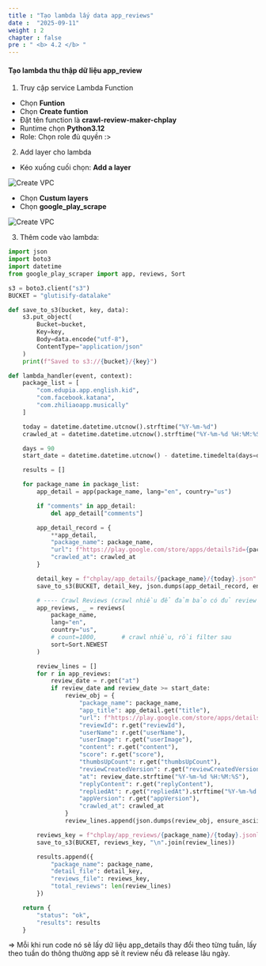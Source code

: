 ```yaml
---
title : "Tạo lambda lấy data app_reviews"
date :  "2025-09-11" 
weight : 2
chapter : false
pre : " <b> 4.2 </b> "
---
```





#### Tạo lambda thu thập dữ liệu app_review

1. Truy cập service Lambda Function

- Chọn **Funtion**
- Chọn **Create funtion**
- Đặt tên function là **crawl-review-maker-chplay**
- Runtime chọn **Python3.12**
- Role: Chọn role đủ quyền :>

2. Add layer cho lambda
- Kéo xuống cuối chọn: **Add a layer** 

![Create VPC](/images/2/9.png?featherlight=false&width=90pc)

- Chọn **Custum layers**
- Chọn **google_play_scrape**

![Create VPC](/images/2/10.png?featherlight=false&width=90pc)



3. Thêm code vào lambda:


```python
import json
import boto3
import datetime
from google_play_scraper import app, reviews, Sort

s3 = boto3.client("s3")
BUCKET = "glutisify-datalake"

def save_to_s3(bucket, key, data):
    s3.put_object(
        Bucket=bucket,
        Key=key,
        Body=data.encode("utf-8"),
        ContentType="application/json"
    )
    print(f"Saved to s3://{bucket}/{key}")

def lambda_handler(event, context):
    package_list = [
        "com.edupia.app.english.kid",
        "com.facebook.katana",
        "com.zhiliaoapp.musically"
    ]

    today = datetime.datetime.utcnow().strftime("%Y-%m-%d")
    crawled_at = datetime.datetime.utcnow().strftime("%Y-%m-%d %H:%M:%S")

    days = 90
    start_date = datetime.datetime.utcnow() - datetime.timedelta(days=days)

    results = []

    for package_name in package_list:
        app_detail = app(package_name, lang="en", country="us")

        if "comments" in app_detail:
            del app_detail["comments"]

        app_detail_record = {
            **app_detail,
            "package_name": package_name,
            "url": f"https://play.google.com/store/apps/details?id={package_name}",
            "crawled_at": crawled_at
        }

        detail_key = f"chplay/app_details/{package_name}/{today}.json"
        save_to_s3(BUCKET, detail_key, json.dumps(app_detail_record, ensure_ascii=False))

        # ---- Crawl Reviews (crawl nhiều để đảm bảo có đủ review 7 ngày gần nhất) ----
        app_reviews, _ = reviews(
            package_name,
            lang="en",
            country="us",
            # count=1000,       # crawl nhiều, rồi filter sau
            sort=Sort.NEWEST
        )

        review_lines = []
        for r in app_reviews:
            review_date = r.get("at")
            if review_date and review_date >= start_date:
                review_obj = {
                    "package_name": package_name,
                    "app_title": app_detail.get("title"),
                    "url": f"https://play.google.com/store/apps/details?id={package_name}",
                    "reviewId": r.get("reviewId"),
                    "userName": r.get("userName"),
                    "userImage": r.get("userImage"),
                    "content": r.get("content"),
                    "score": r.get("score"),
                    "thumbsUpCount": r.get("thumbsUpCount"),
                    "reviewCreatedVersion": r.get("reviewCreatedVersion"),
                    "at": review_date.strftime("%Y-%m-%d %H:%M:%S"),
                    "replyContent": r.get("replyContent"),
                    "repliedAt": r.get("repliedAt").strftime("%Y-%m-%d %H:%M:%S") if r.get("repliedAt") else None,
                    "appVersion": r.get("appVersion"),
                    "crawled_at": crawled_at
                }
                review_lines.append(json.dumps(review_obj, ensure_ascii=False))

        reviews_key = f"chplay/app_reviews/{package_name}/{today}.jsonl"
        save_to_s3(BUCKET, reviews_key, "\n".join(review_lines))

        results.append({
            "package_name": package_name,
            "detail_file": detail_key,
            "reviews_file": reviews_key,
            "total_reviews": len(review_lines)
        })

    return {
        "status": "ok",
        "results": results
    }
```

=> Mỗi khi run code nó sẽ lấy dữ liệu app_details thay đổi theo từng tuần, lấy theo tuần do thông thường app sẽ ít review nếu đã release lâu ngày.






